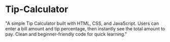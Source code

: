 # Tip-Calculator
"A simple Tip Calculator built with HTML, CSS, and JavaScript. Users can enter a bill amount and tip percentage, then instantly see the total amount to pay. Clean and beginner-friendly code for quick learning."
